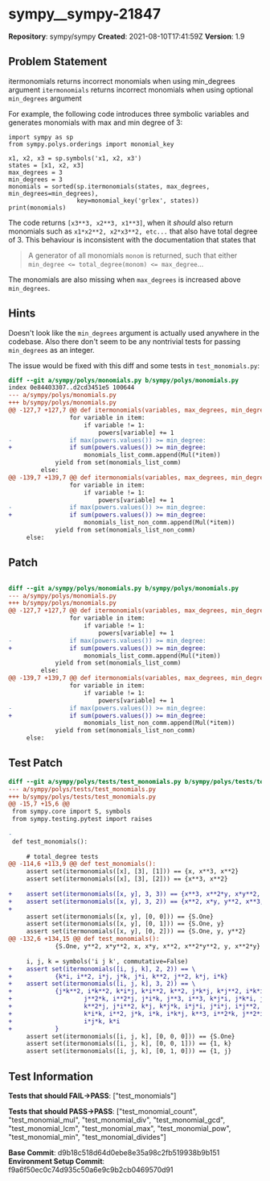 # sympy__sympy-21847

**Repository**: sympy/sympy
**Created**: 2021-08-10T17:41:59Z
**Version**: 1.9

## Problem Statement

itermonomials returns incorrect monomials when using min_degrees argument
`itermonomials` returns incorrect monomials when using optional `min_degrees` argument

For example, the following code introduces three symbolic variables and generates monomials with max and min degree of 3:


```
import sympy as sp
from sympy.polys.orderings import monomial_key

x1, x2, x3 = sp.symbols('x1, x2, x3')
states = [x1, x2, x3]
max_degrees = 3
min_degrees = 3
monomials = sorted(sp.itermonomials(states, max_degrees, min_degrees=min_degrees), 
                   key=monomial_key('grlex', states))
print(monomials)
```
The code returns `[x3**3, x2**3, x1**3]`, when it _should_ also return monomials such as `x1*x2**2, x2*x3**2, etc...` that also have total degree of 3. This behaviour is inconsistent with the documentation that states that 

> A generator of all monomials `monom` is returned, such that either `min_degree <= total_degree(monom) <= max_degree`...

The monomials are also missing when `max_degrees` is increased above `min_degrees`.


## Hints

Doesn't look like the `min_degrees` argument is actually used anywhere in the codebase. Also there don't seem to be any nontrivial tests for passing `min_degrees` as an integer.

The issue would be fixed with this diff and some tests in `test_monomials.py`:
```diff
diff --git a/sympy/polys/monomials.py b/sympy/polys/monomials.py
index 0e84403307..d2cd3451e5 100644
--- a/sympy/polys/monomials.py
+++ b/sympy/polys/monomials.py
@@ -127,7 +127,7 @@ def itermonomials(variables, max_degrees, min_degrees=None):
                 for variable in item:
                     if variable != 1:
                         powers[variable] += 1
-                if max(powers.values()) >= min_degree:
+                if sum(powers.values()) >= min_degree:
                     monomials_list_comm.append(Mul(*item))
             yield from set(monomials_list_comm)
         else:
@@ -139,7 +139,7 @@ def itermonomials(variables, max_degrees, min_degrees=None):
                 for variable in item:
                     if variable != 1:
                         powers[variable] += 1
-                if max(powers.values()) >= min_degree:
+                if sum(powers.values()) >= min_degree:
                     monomials_list_non_comm.append(Mul(*item))
             yield from set(monomials_list_non_comm)
     else:
```


## Patch

```diff

diff --git a/sympy/polys/monomials.py b/sympy/polys/monomials.py
--- a/sympy/polys/monomials.py
+++ b/sympy/polys/monomials.py
@@ -127,7 +127,7 @@ def itermonomials(variables, max_degrees, min_degrees=None):
                 for variable in item:
                     if variable != 1:
                         powers[variable] += 1
-                if max(powers.values()) >= min_degree:
+                if sum(powers.values()) >= min_degree:
                     monomials_list_comm.append(Mul(*item))
             yield from set(monomials_list_comm)
         else:
@@ -139,7 +139,7 @@ def itermonomials(variables, max_degrees, min_degrees=None):
                 for variable in item:
                     if variable != 1:
                         powers[variable] += 1
-                if max(powers.values()) >= min_degree:
+                if sum(powers.values()) >= min_degree:
                     monomials_list_non_comm.append(Mul(*item))
             yield from set(monomials_list_non_comm)
     else:


```

## Test Patch

```diff
diff --git a/sympy/polys/tests/test_monomials.py b/sympy/polys/tests/test_monomials.py
--- a/sympy/polys/tests/test_monomials.py
+++ b/sympy/polys/tests/test_monomials.py
@@ -15,7 +15,6 @@
 from sympy.core import S, symbols
 from sympy.testing.pytest import raises
 
-
 def test_monomials():
 
     # total_degree tests
@@ -114,6 +113,9 @@ def test_monomials():
     assert set(itermonomials([x], [3], [1])) == {x, x**3, x**2}
     assert set(itermonomials([x], [3], [2])) == {x**3, x**2}
 
+    assert set(itermonomials([x, y], 3, 3)) == {x**3, x**2*y, x*y**2, y**3}
+    assert set(itermonomials([x, y], 3, 2)) == {x**2, x*y, y**2, x**3, x**2*y, x*y**2, y**3}
+
     assert set(itermonomials([x, y], [0, 0])) == {S.One}
     assert set(itermonomials([x, y], [0, 1])) == {S.One, y}
     assert set(itermonomials([x, y], [0, 2])) == {S.One, y, y**2}
@@ -132,6 +134,15 @@ def test_monomials():
             {S.One, y**2, x*y**2, x, x*y, x**2, x**2*y**2, y, x**2*y}
 
     i, j, k = symbols('i j k', commutative=False)
+    assert set(itermonomials([i, j, k], 2, 2)) == \
+            {k*i, i**2, i*j, j*k, j*i, k**2, j**2, k*j, i*k}
+    assert set(itermonomials([i, j, k], 3, 2)) == \
+            {j*k**2, i*k**2, k*i*j, k*i**2, k**2, j*k*j, k*j**2, i*k*i, i*j,
+                    j**2*k, i**2*j, j*i*k, j**3, i**3, k*j*i, j*k*i, j*i,
+                    k**2*j, j*i**2, k*j, k*j*k, i*j*i, j*i*j, i*j**2, j**2,
+                    k*i*k, i**2, j*k, i*k, i*k*j, k**3, i**2*k, j**2*i, k**2*i,
+                    i*j*k, k*i
+            }
     assert set(itermonomials([i, j, k], [0, 0, 0])) == {S.One}
     assert set(itermonomials([i, j, k], [0, 0, 1])) == {1, k}
     assert set(itermonomials([i, j, k], [0, 1, 0])) == {1, j}

```

## Test Information

**Tests that should FAIL→PASS**: ["test_monomials"]

**Tests that should PASS→PASS**: ["test_monomial_count", "test_monomial_mul", "test_monomial_div", "test_monomial_gcd", "test_monomial_lcm", "test_monomial_max", "test_monomial_pow", "test_monomial_min", "test_monomial_divides"]

**Base Commit**: d9b18c518d64d0ebe8e35a98c2fb519938b9b151
**Environment Setup Commit**: f9a6f50ec0c74d935c50a6e9c9b2cb0469570d91

